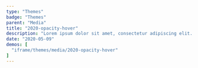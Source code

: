 ```yaml
---
type: "Themes"
badge: "Themes"
parent: "Media"
title: "2020-opacity-hover"
description: "Lorem ipsum dolor sit amet, consectetur adipiscing elit. Nunc tempus laoreet leo sit amet iaculis."
date: "2020-05-09"
demos: [
  "iframe/themes/media/2020-opacity-hover"
]
---
```

